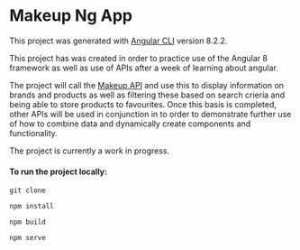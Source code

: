 # Makeup Ng App

This project was generated with [Angular CLI](https://github.com/angular/angular-cli) version 8.2.2.

This project has was created in order to practice use of the Angular 8 framework as well as use of APIs after a week of learning about angular. 

The project will call the [Makeup API](https://makeup-api.herokuapp.com/) and use this to display information on brands and products as well as filtering these based on search crieria and being able to store products to favourites. Once this basis is completed, other APIs will be used in conjunction in to order to demonstrate further use of how to combine data and dynamically create components and functionality. 

The project is currently a work in progress.

#### To run the project locally:

`git clone` 

`npm install`

`npm build` 

`npm serve`
